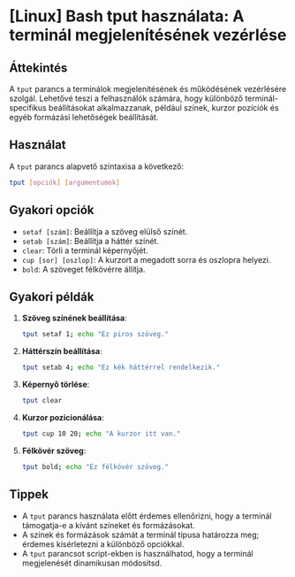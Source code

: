 # [Linux] Bash tput használata: A terminál megjelenítésének vezérlése

## Áttekintés
A `tput` parancs a terminálok megjelenítésének és működésének vezérlésére szolgál. Lehetővé teszi a felhasználók számára, hogy különböző terminál-specifikus beállításokat alkalmazzanak, például színek, kurzor pozíciók és egyéb formázási lehetőségek beállítását.

## Használat
A `tput` parancs alapvető szintaxisa a következő:

```bash
tput [opciók] [argumentumok]
```

## Gyakori opciók
- `setaf [szám]`: Beállítja a szöveg elülső színét.
- `setab [szám]`: Beállítja a háttér színét.
- `clear`: Törli a terminál képernyőjét.
- `cup [sor] [oszlop]`: A kurzort a megadott sorra és oszlopra helyezi.
- `bold`: A szöveget félkövérre állítja.

## Gyakori példák
1. **Szöveg színének beállítása**:
   ```bash
   tput setaf 1; echo "Ez piros szöveg."
   ```

2. **Háttérszín beállítása**:
   ```bash
   tput setab 4; echo "Ez kék háttérrel rendelkezik."
   ```

3. **Képernyő törlése**:
   ```bash
   tput clear
   ```

4. **Kurzor pozicionálása**:
   ```bash
   tput cup 10 20; echo "A kurzor itt van."
   ```

5. **Félkövér szöveg**:
   ```bash
   tput bold; echo "Ez félkövér szöveg."
   ```

## Tippek
- A `tput` parancs használata előtt érdemes ellenőrizni, hogy a terminál támogatja-e a kívánt színeket és formázásokat.
- A színek és formázások számát a terminál típusa határozza meg; érdemes kísérletezni a különböző opciókkal.
- A `tput` parancsot script-ekben is használhatod, hogy a terminál megjelenését dinamikusan módosítsd.